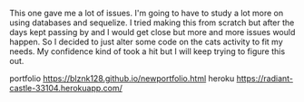 This one gave me a lot of issues. I'm going to have to study a lot more on using databases and sequelize. I tried making this 
from scratch but after the days kept passing by and I would get close but more and more issues would happen. So I decided
to just alter some code on the cats activity to fit my needs. My confidence kind of took a hit but I will keep trying to figure
this out.

portfolio https://blznk128.github.io/newportfolio.html
heroku https://radiant-castle-33104.herokuapp.com/
